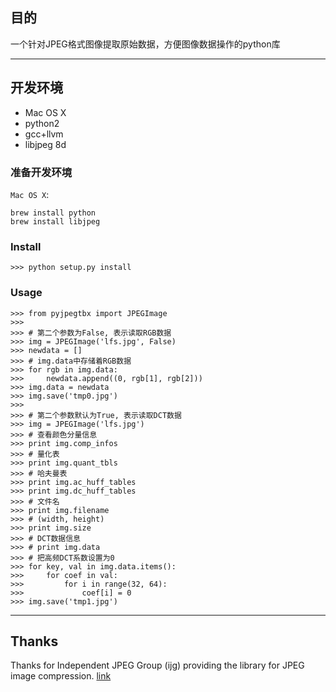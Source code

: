 ## 目的
一个针对JPEG格式图像提取原始数据，方便图像数据操作的python库

* * *

## 开发环境
* Mac OS X
* python2
* gcc+llvm
* libjpeg 8d

### 准备开发环境
`Mac OS X`:

    brew install python
    brew install libjpeg

### Install

    >>> python setup.py install

### Usage
    
    >>> from pyjpegtbx import JPEGImage
    >>> 
    >>> # 第二个参数为False, 表示读取RGB数据
    >>> img = JPEGImage('lfs.jpg', False)
    >>> newdata = []
    >>> # img.data中存储着RGB数据
    >>> for rgb in img.data:
    >>>     newdata.append((0, rgb[1], rgb[2]))
    >>> img.data = newdata
    >>> img.save('tmp0.jpg')
    >>> 
    >>> # 第二个参数默认为True, 表示读取DCT数据
    >>> img = JPEGImage('lfs.jpg')
    >>> # 查看颜色分量信息
    >>> print img.comp_infos
    >>> # 量化表
    >>> print img.quant_tbls
    >>> # 哈夫曼表
    >>> print img.ac_huff_tables
    >>> print img.dc_huff_tables
    >>> # 文件名
    >>> print img.filename
    >>> # (width, height)
    >>> print img.size
    >>> # DCT数据信息
    >>> # print img.data
    >>> # 把高频DCT系数设置为0
    >>> for key, val in img.data.items():
    >>>     for coef in val:
    >>>         for i in range(32, 64):
    >>>             coef[i] = 0
    >>> img.save('tmp1.jpg')


* * *

## Thanks
Thanks for Independent JPEG Group (ijg) providing the library for JPEG image compression. [link](http://www.ijg.org/)

